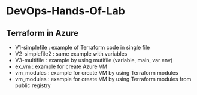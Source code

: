 # DevOps-Hands-Of-Lab

## Terraform in Azure ##

- V1-simplefile : example of Terraform code in single file
- V2-simplefile2 : same example with variables
- V3-multifile : example by using mutifile (variable, main, var env)
- ex_vm : example for create Azure VM
- vm_modules : example for create VM by using Terraform modules
- vm_modules : example for create VM by using Terraform modules from public registry